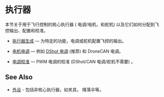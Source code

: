 # 执行器

本节关于用于飞行控制的核心执行器 ( 电调/电机，和舵机) 以及它们如何分配到飞控输出、配置和校准。

- [执行器生成](../config/actuators.md) — 为特定的功能，电调或舵机配置飞控的输出。

- [电机电调](../peripherals/esc_motors.md) — 例如 [DShot 电调](../peripherals/dshot.md) (推荐) 和 DroneCAN 电调。

- [电调校准](../advanced_config/esc_calibration.md) — PWM 电调的校准 (DShot/CAN 电调/舵机不需要) 。

## See Also

- [外设](../peripherals/index.md) - 包括非核心执行器，如夹具， 降落伞等。
